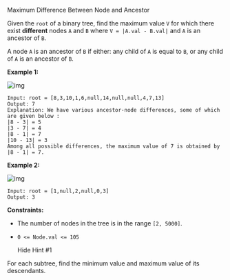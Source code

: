 Maximum Difference Between Node and Ancestor

Given the `root` of a binary tree, find the maximum value `V` for which there exist **different** nodes `A` and `B` where `V = |A.val - B.val|` and `A` is an ancestor of `B`.

A node `A` is an ancestor of `B` if either: any child of `A` is equal to `B`, or any child of `A` is an ancestor of `B`.

 

**Example 1:**

![img](https://assets.leetcode.com/uploads/2020/11/05/tree1.jpg)

```
Input: root = [8,3,10,1,6,null,14,null,null,4,7,13]
Output: 7
Explanation: We have various ancestor-node differences, some of which are given below :
|8 - 3| = 5
|3 - 7| = 4
|8 - 1| = 7
|10 - 13| = 3
Among all possible differences, the maximum value of 7 is obtained by |8 - 1| = 7.
```

**Example 2:**

![img](https://assets.leetcode.com/uploads/2020/11/05/tree2.jpg)

```
Input: root = [1,null,2,null,0,3]
Output: 3
```

 

**Constraints:**

- The number of nodes in the tree is in the range `[2, 5000]`.
- `0 <= Node.val <= 105`

  Hide Hint #1 

For each subtree, find the minimum value and maximum value of its descendants.